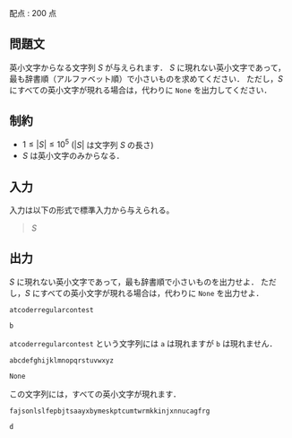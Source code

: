 配点 : $200$ 点

## 問題文

英小文字からなる文字列 $S$ が与えられます．
$S$ に現れない英小文字であって，最も辞書順（アルファベット順）で小さいものを求めてください．
ただし，$S$ にすべての英小文字が現れる場合は，代わりに `None` を出力してください．

## 制約

- $1 \leq |S| \leq 10^5$ ($|S|$ は文字列 $S$ の長さ)
- $S$ は英小文字のみからなる．

## 入力

入力は以下の形式で標準入力から与えられる。

> $S$

## 出力

$S$ に現れない英小文字であって，最も辞書順で小さいものを出力せよ．
ただし，$S$ にすべての英小文字が現れる場合は，代わりに `None` を出力せよ．

```input1
atcoderregularcontest
```

```output1
b
```

`atcoderregularcontest` という文字列には `a` は現れますが `b` は現れません．

```input2
abcdefghijklmnopqrstuvwxyz
```

```output2
None
```

この文字列には，すべての英小文字が現れます．

```input3
fajsonlslfepbjtsaayxbymeskptcumtwrmkkinjxnnucagfrg
```

```output3
d
```